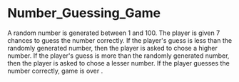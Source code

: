# Number_Guessing_Game
A random number is generated between 1 and 100. 
The player is given 7 chances to guess the number correctly.
If the player's guess is less than the randomly generated number, then the player is asked to chose a higher number.
If the player's guess is more than the randomly generated number, then the player is asked to chose a lesser number.
If the player guesses the number correctly, game is over .
